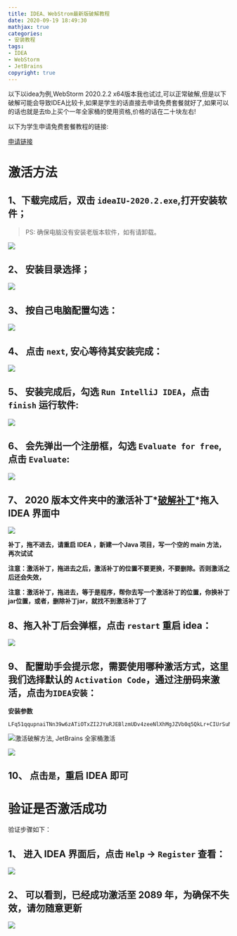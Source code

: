 ```yaml
---
title: IDEA、WebStrom最新版破解教程
date: 2020-09-19 18:49:30
mathjax: true
categories:
- 安装教程
tags:
- IDEA
- WebStorm
- JetBrains
copyright: true
---
```


以下以idea为例,WebStorm 2020.2.2 x64版本我也试过,可以正常破解,但是以下破解可能会导致IDEA比较卡,如果是学生的话直接去申请免费套餐就好了,如果可以的话也就是去tb上买个一年全家桶的使用资格,价格的话在二十块左右!

以下为学生申请免费套餐教程的链接:

[申请链接](https://sales.jetbrains.com/hc/zh-cn/articles/207154369-%E5%AD%A6%E7%94%9F%E6%8E%88%E6%9D%83%E7%94%B3%E8%AF%B7%E6%96%B9%E5%BC%8F)

<!-- less-->

# 激活方法

## 1、下载完成后，双击 `ideaIU-2020.2.exe`,打开安装软件；

> PS: 确保电脑没有安装老版本软件，如有请卸载。

![](https://res.cloudinary.com/junpzx/image/upload/v1600511958/idea、webstorm最新版破解教程/1_m4b8on.png)

 

## **2、** 安装目录选择；

![](https://res.cloudinary.com/junpzx/image/upload/v1600511959/idea、webstorm最新版破解教程/2_juogad.png)

 

## **3、** 按自己电脑配置勾选：

![](https://res.cloudinary.com/junpzx/image/upload/v1600511958/idea、webstorm最新版破解教程/3_cewijo.png)

 

## **4、** 点击 `next`, 安心等待其安装完成：

![](https://res.cloudinary.com/junpzx/image/upload/v1600511958/idea、webstorm最新版破解教程/4_erf7vj.png)

 

## **5、** 安装完成后，勾选 `Run IntelliJ IDEA`，点击 `finish` 运行软件:

![](https://res.cloudinary.com/junpzx/image/upload/v1600511959/idea、webstorm最新版破解教程/5_pxaqbd.png)

 

## **6、** 会先弹出一个注册框，勾选 `Evaluate for free`, 点击 `Evaluate`:

![](https://res.cloudinary.com/junpzx/image/upload/v1600511959/idea、webstorm最新版破解教程/6_l7v8mh.png)

 

## **7、** 2020 版本文件夹中的激活补丁*<a href="https://api.cloudinary.com/v1_1/junpzx/raw/download?api_key=926984447943426&attachment=true&audit_context=eyJhY3Rvcl90eXBlIjoidXNlciIsImFjdG9yX2lkIjoiNGEzYTQ5NjllNDExM2U2ZmIyOWYzYTk5ZGQ2ZDE0MmMiLCJ1c2VyX2V4dGVybmFsX2lkIjoiYmQ0ZTQ4MzNhODVlOGYxZmEzNDM4MGUyMTkwMWExIiwidXNlcl9jdXN0b21faWQiOiJqdW5wenhAMTYzLmNvbSIsImNvbXBvbmVudCI6ImNvbnNvbGUifQ%3D%3D&public_id=idea%E3%80%81webstorm%E6%9C%80%E6%96%B0%E7%89%88%E7%A0%B4%E8%A7%A3%E6%95%99%E7%A8%8B%2Fjetbrains-agent_lcbbnb.zip&signature=c996e1fd172879b3e20d03af99b186ee31587245&target_filename=jetbrains-agent_lcbbnb.zip&timestamp=1600513199&type=upload">破解补丁</a>*拖入IDEA 界面中

![](https://res.cloudinary.com/junpzx/image/upload/v1600511961/idea、webstorm最新版破解教程/7_o7c2z1.png)

 **补丁，拖不进去，请重启 IDEA ，新建一个Java 项目，写一个空的 main 方法，再次试试**

 **注意：激活补丁，拖进去之后，激活补丁的位置不要更换，不要删除。否则激活之后还会失效，**

 **注意：激活补丁，拖进去，等于是程序，帮你去写一个激活补丁的位置，你换补丁jar位置，或者，删除补丁jar，就找不到激活补丁了**



## 8、拖入补丁后会弹框，点击 `restart` 重启 **idea**：

![](https://res.cloudinary.com/junpzx/image/upload/v1600511959/idea、webstorm最新版破解教程/8_ttpxq1.png)

 

## 9、 配置助手会提示您，需要使用哪种激活方式，这里我们选择默认的 `Activation Code`，通过注册码来激活，点击`为IDEA安装`：

 

**安装参数**

```
LFq51qqupnaiTNn39w6zATiOTxZI2JYuRJEBlzmUDv4zeeNlXhMgJZVb0q5QkLr+CIUrSuNB7ucifrGXawLB4qswPOXYG7+ItDNUR/9UkLTUWlnHLX07hnR1USOrWIjTmbytcIKEdaI6x0RskyotuItj84xxoSBP/iRBW2EHpOc
```

![](https://res.cloudinary.com/junpzx/image/upload/v1600511960/idea、webstorm最新版破解教程/9_fsezuf.png)激活破解方法, JetBrains 全家桶激活

![](https://res.cloudinary.com/junpzx/image/upload/v1600511959/idea、webstorm最新版破解教程/10_skts9u.png)

## **10、** 点击`是`，重启 **IDEA** 即可

 

# 验证是否激活成功

验证步骤如下：

## **1、** 进入 **IDEA** 界面后，点击 `Help` -> `Register` 查看：

![](https://res.cloudinary.com/junpzx/image/upload/v1600511960/idea、webstorm最新版破解教程/11_sbvbve.png)

 

## **2、** 可以看到，已经成功激活至 2089 年，为确保不失效，请勿随意更新

![](https://res.cloudinary.com/junpzx/image/upload/v1600511961/idea、webstorm最新版破解教程/12_kl4v3h.png)